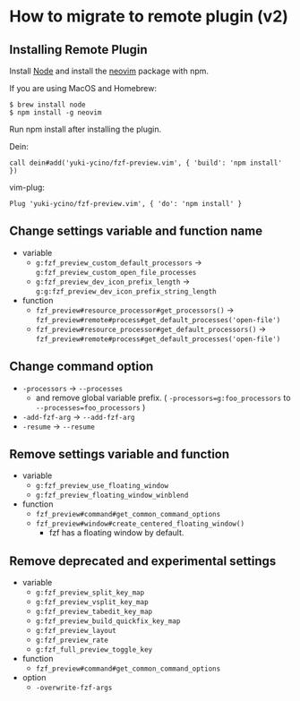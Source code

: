 # How to migrate to remote plugin (v2)

## Installing Remote Plugin

Install [Node](https://nodejs.org/) and install the [neovim](https://www.npmjs.com/package/neovim) package with npm.

If you are using MacOS and Homebrew:

```shell
$ brew install node
$ npm install -g neovim
```

Run npm install after installing the plugin.

Dein:

```vim
call dein#add('yuki-ycino/fzf-preview.vim', { 'build': 'npm install' })
```

vim-plug:

```vim
Plug 'yuki-ycino/fzf-preview.vim', { 'do': 'npm install' }
```

## Change settings variable and function name

- variable
  - `g:fzf_preview_custom_default_processors` -> `g:fzf_preview_custom_open_file_processes`
  - `g:fzf_preview_dev_icon_prefix_length` -> `g:g:fzf_preview_dev_icon_prefix_string_length`
- function
  - `fzf_preview#resource_processor#get_processors()` -> `fzf_preview#remote#process#get_default_processes('open-file')`
  - `fzf_preview#resource_processor#get_default_processors()` -> `fzf_preview#remote#process#get_default_processes('open-file')`

## Change command option

- `-processors` -> `--processes`
  - and remove global variable prefix. ( `-processors=g:foo_processors` to `--processes=foo_processors` )
- `-add-fzf-arg` -> `--add-fzf-arg`
- `-resume` -> `--resume`

## Remove settings variable and function

- variable
  - `g:fzf_preview_use_floating_window`
  - `g:fzf_preview_floating_window_winblend`
- function
  - `fzf_preview#command#get_common_command_options`
  - `fzf_preview#window#create_centered_floating_window()`
    - fzf has a floating window by default.

## Remove deprecated and experimental settings

- variable
  - `g:fzf_preview_split_key_map`
  - `g:fzf_preview_vsplit_key_map`
  - `g:fzf_preview_tabedit_key_map`
  - `g:fzf_preview_build_quickfix_key_map`
  - `g:fzf_preview_layout`
  - `g:fzf_preview_rate`
  - `g:fzf_full_preview_toggle_key`
- function
  - `fzf_preview#command#get_common_command_options`
- option
  - `-overwrite-fzf-args`
